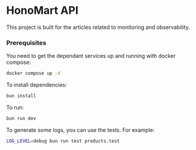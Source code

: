# HonoMart API

This project is built for the articles related to monitoring and observability.

### Prerequisites

You need to get the dependant services up and running with docker compose:

```sh
docker compose up -d
```

To install dependencies:

```sh
bun install
```

To run:

```sh
bun run dev
```

To generate some logs, you can use the tests. For example:

```sh
LOG_LEVEL=debug bun run test products.test
```
